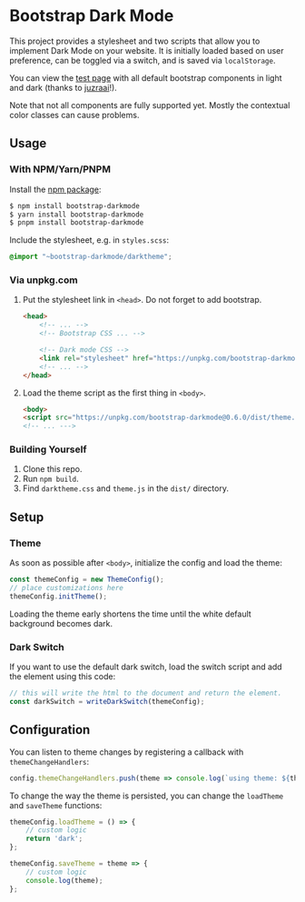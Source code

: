 # Bootstrap Dark Mode

This project provides a stylesheet and two scripts that allow you to implement Dark Mode on your website.
It is initially loaded based on user preference, can be toggled via a switch, and is saved via `localStorage`.

You can view the [test page](testpage.html) with all default bootstrap components in light and dark
(thanks to [juzraai](https://juzraai.github.io/)!).

Note that not all components are fully supported yet.
Mostly the contextual color classes can cause problems.

## Usage

### With NPM/Yarn/PNPM

Install the [npm package](https://www.npmjs.com/package/bootstrap-darkmode):

```sh
$ npm install bootstrap-darkmode
$ yarn install bootstrap-darkmode
$ pnpm install bootstrap-darkmode
```

Include the stylesheet, e.g. in `styles.scss`:

```scss
@import "~bootstrap-darkmode/darktheme";
```

### Via unpkg.com

1. Put the stylesheet link in `<head>`. Do not forget to add bootstrap.

    ```html
    <head>
        <!-- ... -->
        <!-- Bootstrap CSS ... -->
    
        <!-- Dark mode CSS -->
        <link rel="stylesheet" href="https://unpkg.com/bootstrap-darkmode@0.6.0/dist/darktheme.css"/>
        <!-- ... -->
    </head>
    ```

2. Load the theme script as the first thing in `<body>`.

    ```html
    <body>
    <script src="https://unpkg.com/bootstrap-darkmode@0.6.0/dist/theme.js"></script>
    <!-- ... --->
    ```
   
### Building Yourself

1. Clone this repo.
2. Run `npm build`.
3. Find `darktheme.css` and `theme.js` in the `dist/` directory.

## Setup

### Theme

As soon as possible after `<body>`, initialize the config and load the theme:

```js
const themeConfig = new ThemeConfig();
// place customizations here
themeConfig.initTheme();
```

Loading the theme early shortens the time until the white default background becomes dark.

### Dark Switch

If you want to use the default dark switch, load the switch script and add the element using this code:

```js
// this will write the html to the document and return the element.
const darkSwitch = writeDarkSwitch(themeConfig);
```

## Configuration

You can listen to theme changes by registering a callback with `themeChangeHandlers`:

```js
config.themeChangeHandlers.push(theme => console.log(`using theme: ${theme}`));
```

To change the way the theme is persisted, you can change the `loadTheme` and `saveTheme` functions:

```js
themeConfig.loadTheme = () => {
    // custom logic
    return 'dark';
};

themeConfig.saveTheme = theme => {
    // custom logic
    console.log(theme);
};
```
